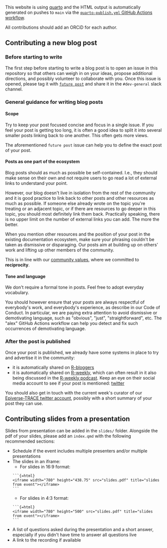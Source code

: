 This website is using [quarto](https://quarto.org/) and the HTML output is automatically generated on pushes to `main` via the [`quarto-publish.yml` GitHub Actions workflow](https://github.com/epiverse-trace/epiverse-trace.github.io/blob/main/.github/workflows/quarto-publish.yml).

All contributions should add an ORCiD for each author.

## Contributing a new blog post

### Before starting to write

The first step before starting to write a blog post is to open an issue in this repository so that others can weigh in on your ideas, propose additional directions, and possibly volunteer to collaborate with you.
Once this issue is opened, please tag it with [`future post`](https://github.com/epiverse-trace/epiverse-trace.github.io/issues?q=is%3Aissue+label%3A%22future+post%22) and share it in the `#dev-general` slack channel.

### General guidance for writing blog posts

#### Scope

Try to keep your post focused concise and focus in a single issue. If you feel your post is getting too long, it is often a good idea to split it into several smaller posts linking back to one another. This often gets more views.

The aforementioned `future post` issue can help you to define the exact post of your post.

#### Posts as one part of the ecosystem 

Blog posts should as much as possible be self-contained. I.e., they should make sense on their own and not require users to go read a lot of external links to understand your point.

However, our blog doesn't live in isolation from the rest of the community and it is good practice to link back to other posts and other resources as much as possible. If someone else already wrote on the topic you're treating or an adjacent topic, or if there are resources to go deeper in this topic, you should most definitely link them back. Practically speaking, there is no upper limit on the number of external links you can add. The more the better.

When you mention other resources and the position of your post in the existing documentation ecosystem, make sure your phrasing couldn't be taken as dismissive or disparaging. Our posts aim at building up on others' work and lifting up other members of the community. 

This is in line with our [community values](https://data.org/news/epiverse-trace-a-values-based-approach-to-open-source-ecosystems/), where we committed to **reciprocity**.

#### Tone and language

We don't require a formal tone in posts. Feel free to adopt everyday vocabulary.

You should however ensure that your posts are always respectful of everybody's work, and everybody's experience, as describe in our Code of Conduct. In particular, we are paying extra attention to avoid dismissive or demotivating language, such as "obvious", "just", "straightforward", etc. The "alex" GitHub Actions workflow can help you detect and fix such occurrences of demotivating language.

### After the post is published

Once your post is published, we already have some systems in place to try and advertise it in the community:

- it is automatically shared on [R-bloggers](https://www.r-bloggers.com/)
- it is automatically shared on [R-weekly](https://rweekly.org/), which can often result in it also being discussed in the [R-weekly podcast](https://rweekly.fireside.fm/). Keep an eye on their social media account to see if your post is mentioned: [twitter](https://twitter.com/theRcast)

You should also get in touch with the current week's curator of our [Epiverse-TRACE twitter account](https://twitter.com/Epiverse_TRACE/), possibly with a short summary of your post they can use.

## Contributing slides from a presentation

Slides from presentation can be added in the `slides/` folder.
Alongside the pdf of your slides, please add an `index.qmd` with the following recommended sections:

- Schedule if the event includes multiple presenters and/or multiple presentations
- The slides in an iframe:
  - For slides in 16:9 format:
  ````
  ```{=html}
  <iframe width="780" height="438.75" src="slides.pdf" title="slides from event"></iframe>
  ```
  ````
  - For slides in 4:3 format:
  ````
  ```{=html}
  <iframe width="780" height="500" src="slides.pdf" title="slides from event"></iframe>
  ```
  ````
- A list of questions asked during the presentation and a short answer, especially if you didn't have time to answer all questions live
- A link to the recording if available
